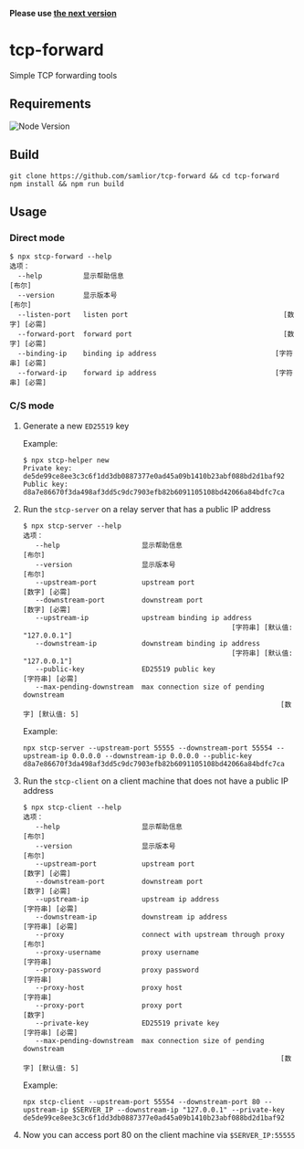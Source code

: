 **Please use [the next version](https://github.com/samlior/tcp-reverse-proxy)**

# tcp-forward

Simple TCP forwarding tools

## Requirements

![Node Version](https://img.shields.io/badge/node-%e2%89%a519.0.0-blue)

## Build

```
git clone https://github.com/samlior/tcp-forward && cd tcp-forward
npm install && npm run build
```

## Usage

### Direct mode

```
$ npx stcp-forward --help
选项：
  --help          显示帮助信息                                            [布尔]
  --version       显示版本号                                              [布尔]
  --listen-port   listen port                                      [数字] [必需]
  --forward-port  forward port                                     [数字] [必需]
  --binding-ip    binding ip address                             [字符串] [必需]
  --forward-ip    forward ip address                             [字符串] [必需]
```

### C/S mode

1. Generate a new `ED25519` key

   Example:

   ```
   $ npx stcp-helper new
   Private key: de5de99ce8ee3c3c6f1dd3db0887377e0ad45a09b1410b23abf088bd2d1baf92
   Public key: d8a7e86670f3da498af3dd5c9dc7903efb82b6091105108bd42066a84bdfc7ca
   ```

2. Run the `stcp-server` on a relay server that has a public IP address

   ```
   $ npx stcp-server --help
   选项：
      --help                    显示帮助信息                                  [布尔]
      --version                 显示版本号                                    [布尔]
      --upstream-port           upstream port                          [数字] [必需]
      --downstream-port         downstream port                        [数字] [必需]
      --upstream-ip             upstream binding ip address
                                                      [字符串] [默认值: "127.0.0.1"]
      --downstream-ip           downstream binding ip address
                                                      [字符串] [默认值: "127.0.0.1"]
      --public-key              ED25519 public key                   [字符串] [必需]
      --max-pending-downstream  max connection size of pending downstream
                                                                  [数字] [默认值: 5]
   ```

   Example:

   ```
   npx stcp-server --upstream-port 55555 --downstream-port 55554 --upstream-ip 0.0.0.0 --downstream-ip 0.0.0.0 --public-key d8a7e86670f3da498af3dd5c9dc7903efb82b6091105108bd42066a84bdfc7ca
   ```

3. Run the `stcp-client` on a client machine that does not have a public IP address

   ```
   $ npx stcp-client --help
   选项：
      --help                    显示帮助信息                                  [布尔]
      --version                 显示版本号                                    [布尔]
      --upstream-port           upstream port                          [数字] [必需]
      --downstream-port         downstream port                        [数字] [必需]
      --upstream-ip             upstream ip address                  [字符串] [必需]
      --downstream-ip           downstream ip address                [字符串] [必需]
      --proxy                   connect with upstream through proxy           [布尔]
      --proxy-username          proxy username                              [字符串]
      --proxy-password          proxy password                              [字符串]
      --proxy-host              proxy host                                  [字符串]
      --proxy-port              proxy port                                    [数字]
      --private-key             ED25519 private key                  [字符串] [必需]
      --max-pending-downstream  max connection size of pending downstream
                                                                  [数字] [默认值: 5]
   ```

   Example:

   ```
   npx stcp-client --upstream-port 55554 --downstream-port 80 --upstream-ip $SERVER_IP --downstream-ip "127.0.0.1" --private-key de5de99ce8ee3c3c6f1dd3db0887377e0ad45a09b1410b23abf088bd2d1baf92
   ```

4. Now you can access port 80 on the client machine via `$SERVER_IP:55555`
